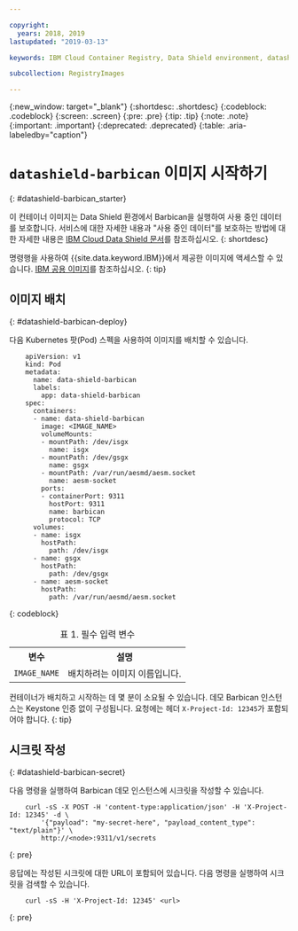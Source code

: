 ```yaml
---

copyright:
  years: 2018, 2019
lastupdated: "2019-03-13"

keywords: IBM Cloud Container Registry, Data Shield environment, datashield-barbican image, container image, barbican, Registry, data in use, memory encryption, intel sgx, fortanix,

subcollection: RegistryImages

---
```


{:new_window: target="_blank"}
{:shortdesc: .shortdesc}
{:codeblock: .codeblock}
{:screen: .screen}
{:pre: .pre}
{:tip: .tip}
{:note: .note}
{:important: .important}
{:deprecated: .deprecated}
{:table: .aria-labeledby="caption"}

# `datashield-barbican` 이미지 시작하기
{: #datashield-barbican_starter}

이 컨테이너 이미지는 Data Shield 환경에서 Barbican을 실행하여 사용 중인 데이터를 보호합니다. 서비스에 대한 자세한 내용과 "사용 중인 데이터"를 보호하는 방법에 대한 자세한 내용은 [IBM Cloud Data Shield 문서](/docs/services/data-shield?topic=data-shield-about#about)를 참조하십시오.
{: shortdesc}

명령행을 사용하여 {{site.data.keyword.IBM}}에서 제공한 이미지에 액세스할 수 있습니다. [IBM 공용 이미지](/docs/services/Registry?topic=registry-public_images#public_images)를 참조하십시오.
{: tip}

## 이미지 배치
{: #datashield-barbican-deploy}

다음 Kubernetes 팟(Pod) 스펙을 사용하여 이미지를 배치할 수 있습니다.

```
    apiVersion: v1
    kind: Pod
    metadata:
      name: data-shield-barbican
      labels:
        app: data-shield-barbican
    spec:
      containers:
      - name: data-shield-barbican
        image: <IMAGE_NAME>
        volumeMounts:
        - mountPath: /dev/isgx
          name: isgx
        - mountPath: /dev/gsgx
          name: gsgx
        - mountPath: /var/run/aesmd/aesm.socket
          name: aesm-socket
        ports:
        - containerPort: 9311
          hostPort: 9311
          name: barbican
          protocol: TCP
      volumes:
      - name: isgx
        hostPath:
          path: /dev/isgx
      - name: gsgx
        hostPath:
          path: /dev/gsgx
      - name: aesm-socket
        hostPath:
          path: /var/run/aesmd/aesm.socket
```
{: codeblock}

<table>
<caption>표 1. 필수 입력 변수</caption>
  <tr>
    <th>변수</th>
    <th>설명</th>
  </tr>
  <tr>
    <td><code>IMAGE_NAME</code></td>
    <td>배치하려는 이미지 이름입니다. </td>
  </tr>
</table>

컨테이너가 배치하고 시작하는 데 몇 분이 소요될 수 있습니다. 데모 Barbican 인스턴스는 Keystone 인증 없이 구성됩니다. 요청에는 헤더 `X-Project-Id: 12345`가 포함되어야 합니다.
{: tip}

## 시크릿 작성
{: #datashield-barbican-secret}

다음 명령을 실행하여 Barbican 데모 인스턴스에 시크릿을 작성할 수 있습니다.

```
    curl -sS -X POST -H 'content-type:application/json' -H 'X-Project-Id: 12345' -d \
        '{"payload": "my-secret-here", "payload_content_type": "text/plain"}' \
        http://<node>:9311/v1/secrets
```
{: pre}
    
응답에는 작성된 시크릿에 대한 URL이 포함되어 있습니다. 다음 명령을 실행하여 시크릿을 검색할 수 있습니다.

```
    curl -sS -H 'X-Project-Id: 12345' <url>
```
{: pre}
